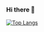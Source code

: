 ### Hi there 👋

[![Top Langs](https://github-readme-stats.vercel.app/api/top-langs/?username=enderadam)](https://github.com/EnderAdam?tab=repositories)
<!--
**EnderAdam/EnderAdam** is a ✨ _special_ ✨ repository because its `README.md` (this file) appears on your GitHub profile.

Here are some ideas to get you started:

- 🔭 I’m currently working on ...
- 🌱 I’m currently learning ...
- 👯 I’m looking to collaborate on ...
- 🤔 I’m looking for help with ...
- 💬 Ask me about ...
- 📫 How to reach me: ...
- 😄 Pronouns: ...
- ⚡ Fun fact: ...
-->
